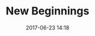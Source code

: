 ---
layout: post
title: "New Beginnings"
date: 2017-06-23 14:18
categories: earth
image: earth/IMG_20170623_161817.jpg
---